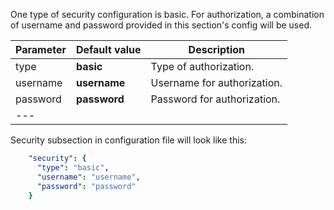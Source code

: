 
One type of security configuration is basic. 
For authorization, a combination of username and password provided in this section's config will be used.


|**Parameter**|**Default value**|**Description**|
|:-|:-|-
| type               | **basic**                      | Type of authorization.      |
| username           | **username**                   | Username for authorization. |
| password           | **password**                   | Password for authorization. |
|---

Security subsection in configuration file will look like this: 

```yaml
    "security": {
      "type": "basic",
      "username": "username",
      "password": "password"
    }
```
